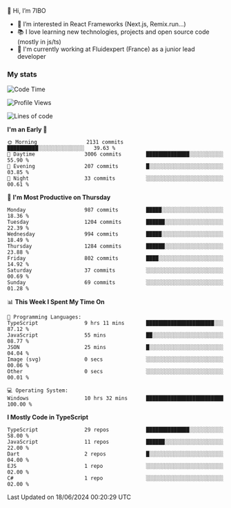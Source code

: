 👋 Hi, I’m 7IBO

- 👀 I’m interested in React Frameworks (Next.js, Remix.run...)
- 📚 I love learning new technologies, projects and open source code (mostly in js/ts)
- 💼 I'm currently working at Fluidexpert (France) as a junior lead developer

### My stats
<!--START_SECTION:waka-->
![Code Time](http://img.shields.io/badge/Code%20Time-661%20hrs%2012%20mins-blue)

![Profile Views](http://img.shields.io/badge/Profile%20Views-0-blue)

![Lines of code](https://img.shields.io/badge/From%20Hello%20World%20I%27ve%20Written-6.7%20million%20lines%20of%20code-blue)

**I'm an Early 🐤** 

```text
🌞 Morning                2131 commits        ██████████░░░░░░░░░░░░░░░   39.63 % 
🌆 Daytime                3006 commits        ██████████████░░░░░░░░░░░   55.90 % 
🌃 Evening                207 commits         █░░░░░░░░░░░░░░░░░░░░░░░░   03.85 % 
🌙 Night                  33 commits          ░░░░░░░░░░░░░░░░░░░░░░░░░   00.61 % 
```
📅 **I'm Most Productive on Thursday** 

```text
Monday                   987 commits         █████░░░░░░░░░░░░░░░░░░░░   18.36 % 
Tuesday                  1204 commits        ██████░░░░░░░░░░░░░░░░░░░   22.39 % 
Wednesday                994 commits         █████░░░░░░░░░░░░░░░░░░░░   18.49 % 
Thursday                 1284 commits        ██████░░░░░░░░░░░░░░░░░░░   23.88 % 
Friday                   802 commits         ████░░░░░░░░░░░░░░░░░░░░░   14.92 % 
Saturday                 37 commits          ░░░░░░░░░░░░░░░░░░░░░░░░░   00.69 % 
Sunday                   69 commits          ░░░░░░░░░░░░░░░░░░░░░░░░░   01.28 % 
```


📊 **This Week I Spent My Time On** 

```text
💬 Programming Languages: 
TypeScript               9 hrs 11 mins       ██████████████████████░░░   87.12 % 
JavaScript               55 mins             ██░░░░░░░░░░░░░░░░░░░░░░░   08.77 % 
JSON                     25 mins             █░░░░░░░░░░░░░░░░░░░░░░░░   04.04 % 
Image (svg)              0 secs              ░░░░░░░░░░░░░░░░░░░░░░░░░   00.06 % 
Other                    0 secs              ░░░░░░░░░░░░░░░░░░░░░░░░░   00.01 % 

💻 Operating System: 
Windows                  10 hrs 32 mins      █████████████████████████   100.00 % 
```

**I Mostly Code in TypeScript** 

```text
TypeScript               29 repos            ██████████████░░░░░░░░░░░   58.00 % 
JavaScript               11 repos            ██████░░░░░░░░░░░░░░░░░░░   22.00 % 
Dart                     2 repos             █░░░░░░░░░░░░░░░░░░░░░░░░   04.00 % 
EJS                      1 repo              ░░░░░░░░░░░░░░░░░░░░░░░░░   02.00 % 
C#                       1 repo              ░░░░░░░░░░░░░░░░░░░░░░░░░   02.00 % 
```




 Last Updated on 18/06/2024 00:20:29 UTC
<!--END_SECTION:waka-->

